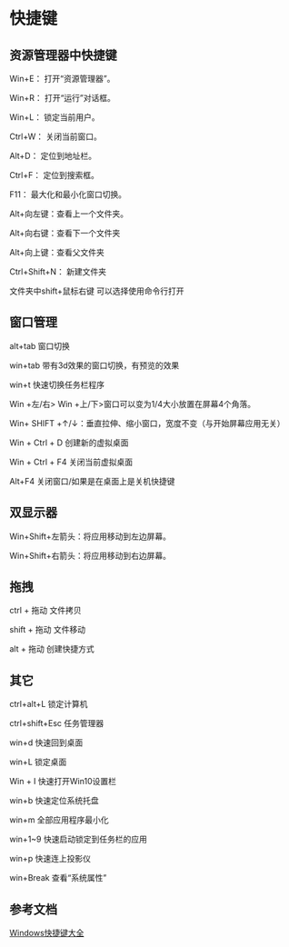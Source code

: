 # 快捷键

## 资源管理器中快捷键

Win+E： 打开“资源管理器”。

Win+R： 打开“运行”对话框。

Win+L： 锁定当前用户。

Ctrl+W： 关闭当前窗口。

Alt+D： 定位到地址栏。  

Ctrl+F： 定位到搜索框。

F11： 最大化和最小化窗口切换。

Alt+向左键：查看上一个文件夹。

Alt+向右键：查看下一个文件夹

Alt+向上键：查看父文件夹

Ctrl+Shift+N： 新建文件夹

文件夹中shift+鼠标右键     可以选择使用命令行打开

## 窗口管理

alt+tab 窗口切换

win+tab 带有3d效果的窗口切换，有预览的效果

win+t 快速切换任务栏程序

Win +左/右> Win +上/下>窗口可以变为1/4大小放置在屏幕4个角落。

Win+ SHIFT +↑/↓：垂直拉伸、缩小窗口，宽度不变（与开始屏幕应用无关）

Win + Ctrl + D  创建新的虚拟桌面

Win + Ctrl + F4  关闭当前虚拟桌面

Alt+F4 关闭窗口/如果是在桌面上是关机快捷键



## 双显示器

Win+Shift+左箭头：将应用移动到左边屏幕。

Win+Shift+右箭头：将应用移动到右边屏幕。



## 拖拽

ctrl + 拖动    文件拷贝

shift + 拖动       文件移动

alt + 拖动       创建快捷方式



## 其它

ctrl+alt+L 锁定计算机

ctrl+shift+Esc  任务管理器

win+d 快速回到桌面

win+L 锁定桌面

Win + I 快速打开Win10设置栏

win+b 快速定位系统托盘

win+m 全部应用程序最小化

win+1~9 快速启动锁定到任务栏的应用

win+p 快速连上投影仪

win+Break 查看“系统属性”



## 参考文档

[Windows快捷键大全](https://baike.baidu.com/item/Windows%E5%BF%AB%E6%8D%B7%E9%94%AE%E5%A4%A7%E5%85%A8/407192?fr=aladdin)